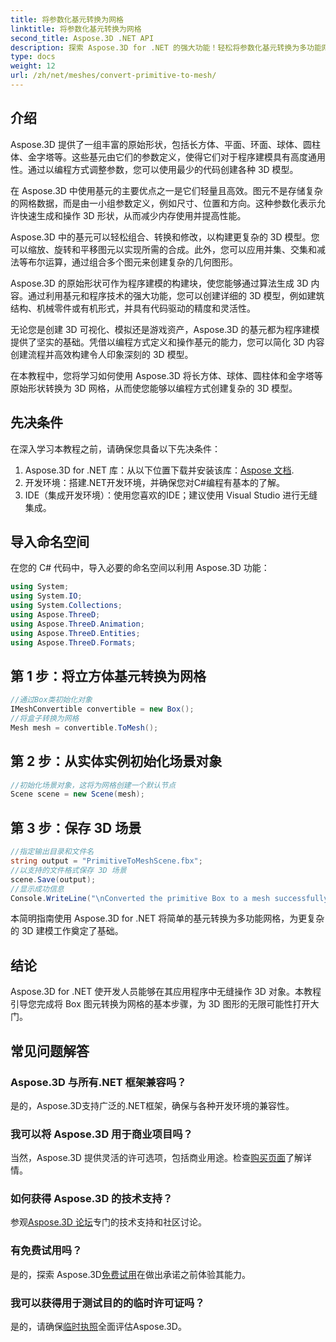 ```yaml
---
title: 将参数化基元转换为网格
linktitle: 将参数化基元转换为网格
second_title: Aspose.3D .NET API
description: 探索 Aspose.3D for .NET 的强大功能！轻松将参数化基元转换为多功能网格。立即提升您的 3D 图形游戏水平。
type: docs
weight: 12
url: /zh/net/meshes/convert-primitive-to-mesh/
---
```

## 介绍

Aspose.3D 提供了一组丰富的原始形状，包括长方体、平面、环面、球体、圆柱体、金字塔等。这些基元由它们的参数定义，使得它们对于程序建模具有高度通用性。通过以编程方式调整参数，您可以使用最少的代码创建各种 3D 模型。

在 Aspose.3D 中使用基元的主要优点之一是它们轻量且高效。图元不是存储复杂的网格数据，而是由一小组参数定义，例如尺寸、位置和方向。这种参数化表示允许快速生成和操作 3D 形状，从而减少内存使用并提高性能。

Aspose.3D 中的基元可以轻松组合、转换和修改，以构建更复杂的 3D 模型。您可以缩放、旋转和平移图元以实现所需的合成。此外，您可以应用并集、交集和减法等布尔运算，通过组合多个图元来创建复杂的几何图形。

Aspose.3D 的原始形状可作为程序建模的构建块，使您能够通过算法生成 3D 内容。通过利用基元和程序技术的强大功能，您可以创建详细的 3D 模型，例如建筑结构、机械零件或有机形式，并具有代码驱动的精度和灵活性。

无论您是创建 3D 可视化、模拟还是游戏资产，Aspose.3D 的基元都为程序建模提供了坚实的基础。凭借以编程方式定义和操作基元的能力，您可以简化 3D 内容创建流程并高效构建令人印象深刻的 3D 模型。

在本教程中，您将学习如何使用 Aspose.3D 将长方体、球体、圆柱体和金字塔等原始形状转换为 3D 网格，从而使您能够以编程方式创建复杂的 3D 模型。


## 先决条件
在深入学习本教程之前，请确保您具备以下先决条件：
1.  Aspose.3D for .NET 库：从以下位置下载并安装该库：[Aspose 文档](https://reference.aspose.com/3d/net/).
2. 开发环境：搭建.NET开发环境，并确保您对C#编程有基本的了解。
3. IDE（集成开发环境）：使用您喜欢的IDE；建议使用 Visual Studio 进行无缝集成。
## 导入命名空间
在您的 C# 代码中，导入必要的命名空间以利用 Aspose.3D 功能：
```csharp
using System;
using System.IO;
using System.Collections;
using Aspose.ThreeD;
using Aspose.ThreeD.Animation;
using Aspose.ThreeD.Entities;
using Aspose.ThreeD.Formats;
```
## 第 1 步：将立方体基元转换为网格
```csharp
//通过Box类初始化对象
IMeshConvertible convertible = new Box();
//将盒子转换为网格
Mesh mesh = convertible.ToMesh();
```
## 第 2 步：从实体实例初始化场景对象
```csharp
//初始化场景对象，这将为网格创建一个默认节点
Scene scene = new Scene(mesh);
```
## 第 3 步：保存 3D 场景
```csharp
//指定输出目录和文件名
string output = "PrimitiveToMeshScene.fbx";
//以支持的文件格式保存 3D 场景
scene.Save(output);
//显示成功信息
Console.WriteLine("\nConverted the primitive Box to a mesh successfully.\nFile saved at " + output);
```
本简明指南使用 Aspose.3D for .NET 将简单的基元转换为多功能网格，为更复杂的 3D 建模工作奠定了基础。
## 结论
Aspose.3D for .NET 使开发人员能够在其应用程序中无缝操作 3D 对象。本教程引导您完成将 Box 图元转换为网格的基本步骤，为 3D 图形的无限可能性打开大门。
## 常见问题解答
### Aspose.3D 与所有.NET 框架兼容吗？
是的，Aspose.3D支持广泛的.NET框架，确保与各种开发环境的兼容性。
### 我可以将 Aspose.3D 用于商业项目吗？
当然，Aspose.3D 提供灵活的许可选项，包括商业用途。检查[购买页面](https://purchase.aspose.com/buy)了解详情。
### 如何获得 Aspose.3D 的技术支持？
参观[Aspose.3D 论坛](https://forum.aspose.com/c/3d/18)专门的技术支持和社区讨论。
### 有免费试用吗？
是的，探索 Aspose.3D[免费试用](https://releases.aspose.com/)在做出承诺之前体验其能力。
### 我可以获得用于测试目的的临时许可证吗？
是的，请确保[临时执照](https://purchase.aspose.com/temporary-license/)全面评估Aspose.3D。